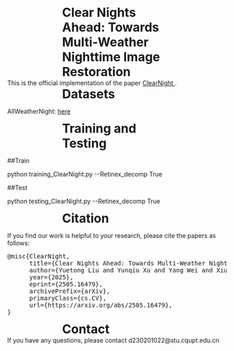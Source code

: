 <html>
<head>
  <style>
    h1 {
      width: 50%;
      margin: 0 auto;
      text - align: center;
    }
  </style>
</head>
  
<body>
<h1>Clear Nights Ahead: Towards Multi-Weather <br> Nighttime Image Restoration</h1>
This is the official implementation of the paper <a href="https://arxiv.org/abs/2505.16479"> ClearNight </a>.

<h1>Datasets</h1>

AllWeatherNight: <a href="https://huggingface.co/datasets/YuetongLiu/AllWeatherNight">here</a>

<h1>Training and Testing</h1>

##Train

python training_ClearNight.py --Retinex_decomp True

##Test

python testing_ClearNight.py --Retinex_decomp True

<h1>Citation</h1>

If you find our work is helpful to your research, please cite the papers as follows:
<div>
<pre>
@misc{ClearNight,
      title={Clear Nights Ahead: Towards Multi-Weather Nighttime Image Restoration}, 
      author={Yuetong Liu and Yunqiu Xu and Yang Wei and Xiuli Bi and Bin Xiao},
      year={2025},
      eprint={2505.16479},
      archivePrefix={arXiv},
      primaryClass={cs.CV},
      url={https://arxiv.org/abs/2505.16479}, 
}
</pre>
</div>
<h1>Contact</h1>
If you have any questions, please contact d230201022@stu.cqupt.edu.cn
</body>
</html>
